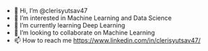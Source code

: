 - 👋 Hi, I’m @clerisyutsav47
- 👀 I’m interested in Machine Learning and Data Science
- 🌱 I’m currently learning Deep Learning
- 💞️ I’m looking to collaborate on Machine Learning
- 📫 How to reach me https://www.linkedin.com/in/clerisyutsav47/

<!---
clerisyutsav47/clerisyutsav47 is a ✨ special ✨ repository because its `README.md` (this file) appears on your GitHub profile.
You can click the Preview link to take a look at your changes.
--->
